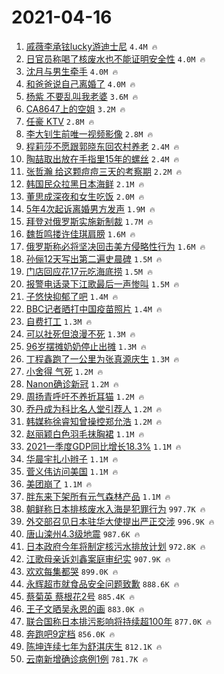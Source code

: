 # 2021-04-16

1. [戚薇李承铉lucky游迪士尼](https://s.weibo.com/weibo?q=%E6%88%9A%E8%96%87%E6%9D%8E%E6%89%BF%E9%93%89lucky%E6%B8%B8%E8%BF%AA%E5%A3%AB%E5%B0%BC&Refer=top) `4.4M 🔥`
1. [日官员称喝了核废水也不能证明安全性](https://s.weibo.com/weibo?q=%23%E6%97%A5%E5%AE%98%E5%91%98%E7%A7%B0%E5%96%9D%E4%BA%86%E6%A0%B8%E5%BA%9F%E6%B0%B4%E4%B9%9F%E4%B8%8D%E8%83%BD%E8%AF%81%E6%98%8E%E5%AE%89%E5%85%A8%E6%80%A7%23&Refer=top) `4.0M 🔥`
1. [沈月与男生牵手](https://s.weibo.com/weibo?q=%23%E6%B2%88%E6%9C%88%E4%B8%8E%E7%94%B7%E7%94%9F%E7%89%B5%E6%89%8B%23&Refer=top) `4.0M 🔥`
1. [和爸爸说自己离婚了](https://s.weibo.com/weibo?q=%23%E5%92%8C%E7%88%B8%E7%88%B8%E8%AF%B4%E8%87%AA%E5%B7%B1%E7%A6%BB%E5%A9%9A%E4%BA%86%23&Refer=top) `4.0M 🔥`
1. [杨紫 不要乱叫我老婆](https://s.weibo.com/weibo?q=%E6%9D%A8%E7%B4%AB%20%E4%B8%8D%E8%A6%81%E4%B9%B1%E5%8F%AB%E6%88%91%E8%80%81%E5%A9%86&Refer=top) `3.6M 🔥`
1. [CA8647上的空姐](https://s.weibo.com/weibo?q=%23CA8647%E4%B8%8A%E7%9A%84%E7%A9%BA%E5%A7%90%23&Refer=top) `3.2M 🔥`
1. [任豪 KTV](https://s.weibo.com/weibo?q=%E4%BB%BB%E8%B1%AA%20KTV&Refer=top) `2.8M 🔥`
1. [李大钊生前唯一视频影像](https://s.weibo.com/weibo?q=%23%E6%9D%8E%E5%A4%A7%E9%92%8A%E7%94%9F%E5%89%8D%E5%94%AF%E4%B8%80%E8%A7%86%E9%A2%91%E5%BD%B1%E5%83%8F%23&Refer=top) `2.8M 🔥`
1. [程莉莎不愿跟郭晓东回农村养老](https://s.weibo.com/weibo?q=%23%E7%A8%8B%E8%8E%89%E8%8E%8E%E4%B8%8D%E6%84%BF%E8%B7%9F%E9%83%AD%E6%99%93%E4%B8%9C%E5%9B%9E%E5%86%9C%E6%9D%91%E5%85%BB%E8%80%81%23&Refer=top) `2.4M 🔥`
1. [陶喆取出放在手指里15年的螺丝](https://s.weibo.com/weibo?q=%23%E9%99%B6%E5%96%86%E5%8F%96%E5%87%BA%E6%94%BE%E5%9C%A8%E6%89%8B%E6%8C%87%E9%87%8C15%E5%B9%B4%E7%9A%84%E8%9E%BA%E4%B8%9D%23&Refer=top) `2.4M 🔥`
1. [张哲瀚 给这颗痘痘三天的考察期](https://s.weibo.com/weibo?q=%E5%BC%A0%E5%93%B2%E7%80%9A%20%E7%BB%99%E8%BF%99%E9%A2%97%E7%97%98%E7%97%98%E4%B8%89%E5%A4%A9%E7%9A%84%E8%80%83%E5%AF%9F%E6%9C%9F&Refer=top) `2.2M 🔥`
1. [韩国民众拉黑日本海鲜](https://s.weibo.com/weibo?q=%23%E9%9F%A9%E5%9B%BD%E6%B0%91%E4%BC%97%E6%8B%89%E9%BB%91%E6%97%A5%E6%9C%AC%E6%B5%B7%E9%B2%9C%23&Refer=top) `2.1M 🔥`
1. [董思成深夜和女生吃饭](https://s.weibo.com/weibo?q=%23%E8%91%A3%E6%80%9D%E6%88%90%E6%B7%B1%E5%A4%9C%E5%92%8C%E5%A5%B3%E7%94%9F%E5%90%83%E9%A5%AD%23&Refer=top) `2.0M 🔥`
1. [5年4次起诉离婚男方发声](https://s.weibo.com/weibo?q=%235%E5%B9%B44%E6%AC%A1%E8%B5%B7%E8%AF%89%E7%A6%BB%E5%A9%9A%E7%94%B7%E6%96%B9%E5%8F%91%E5%A3%B0%23&Refer=top) `1.9M 🔥`
1. [拜登对俄罗斯实施新制裁](https://s.weibo.com/weibo?q=%23%E6%8B%9C%E7%99%BB%E5%AF%B9%E4%BF%84%E7%BD%97%E6%96%AF%E5%AE%9E%E6%96%BD%E6%96%B0%E5%88%B6%E8%A3%81%23&Refer=top) `1.7M 🔥`
1. [魏哲鸣搂许佳琪肩膀](https://s.weibo.com/weibo?q=%23%E9%AD%8F%E5%93%B2%E9%B8%A3%E6%90%82%E8%AE%B8%E4%BD%B3%E7%90%AA%E8%82%A9%E8%86%80%23&Refer=top) `1.6M 🔥`
1. [俄罗斯称必将坚决回击美方侵略性行为](https://s.weibo.com/weibo?q=%23%E4%BF%84%E7%BD%97%E6%96%AF%E7%A7%B0%E5%BF%85%E5%B0%86%E5%9D%9A%E5%86%B3%E5%9B%9E%E5%87%BB%E7%BE%8E%E6%96%B9%E4%BE%B5%E7%95%A5%E6%80%A7%E8%A1%8C%E4%B8%BA%23&Refer=top) `1.6M 🔥`
1. [孙俪12天写出第二遍史晨碑](https://s.weibo.com/weibo?q=%23%E5%AD%99%E4%BF%AA12%E5%A4%A9%E5%86%99%E5%87%BA%E7%AC%AC%E4%BA%8C%E9%81%8D%E5%8F%B2%E6%99%A8%E7%A2%91%23&Refer=top) `1.5M 🔥`
1. [门店回应花17元吃海底捞](https://s.weibo.com/weibo?q=%E9%97%A8%E5%BA%97%E5%9B%9E%E5%BA%94%E8%8A%B117%E5%85%83%E5%90%83%E6%B5%B7%E5%BA%95%E6%8D%9E&Refer=top) `1.5M 🔥`
1. [报警电话录下江歌最后一声惨叫](https://s.weibo.com/weibo?q=%23%E6%8A%A5%E8%AD%A6%E7%94%B5%E8%AF%9D%E5%BD%95%E4%B8%8B%E6%B1%9F%E6%AD%8C%E6%9C%80%E5%90%8E%E4%B8%80%E5%A3%B0%E6%83%A8%E5%8F%AB%23&Refer=top) `1.5M 🔥`
1. [子悠快抑郁了吧](https://s.weibo.com/weibo?q=%E5%AD%90%E6%82%A0%E5%BF%AB%E6%8A%91%E9%83%81%E4%BA%86%E5%90%A7&Refer=top) `1.4M 🔥`
1. [BBC记者晒打中国疫苗照片](https://s.weibo.com/weibo?q=BBC%E8%AE%B0%E8%80%85%E6%99%92%E6%89%93%E4%B8%AD%E5%9B%BD%E7%96%AB%E8%8B%97%E7%85%A7%E7%89%87&Refer=top) `1.4M 🔥`
1. [自费打工](https://s.weibo.com/weibo?q=%23%E8%87%AA%E8%B4%B9%E6%89%93%E5%B7%A5%23&Refer=top) `1.3M 🔥`
1. [可以社死但浪漫不死](https://s.weibo.com/weibo?q=%E5%8F%AF%E4%BB%A5%E7%A4%BE%E6%AD%BB%E4%BD%86%E6%B5%AA%E6%BC%AB%E4%B8%8D%E6%AD%BB&Refer=top) `1.3M 🔥`
1. [96岁摆摊奶奶停止出摊](https://s.weibo.com/weibo?q=%2396%E5%B2%81%E6%91%86%E6%91%8A%E5%A5%B6%E5%A5%B6%E5%81%9C%E6%AD%A2%E5%87%BA%E6%91%8A%23&Refer=top) `1.3M 🔥`
1. [丁程鑫跑了一公里为张真源庆生](https://s.weibo.com/weibo?q=%23%E4%B8%81%E7%A8%8B%E9%91%AB%E8%B7%91%E4%BA%86%E4%B8%80%E5%85%AC%E9%87%8C%E4%B8%BA%E5%BC%A0%E7%9C%9F%E6%BA%90%E5%BA%86%E7%94%9F%23&Refer=top) `1.3M 🔥`
1. [小舍得 气死](https://s.weibo.com/weibo?q=%E5%B0%8F%E8%88%8D%E5%BE%97%20%E6%B0%94%E6%AD%BB&Refer=top) `1.2M 🔥`
1. [Nanon确诊新冠](https://s.weibo.com/weibo?q=%23Nanon%E7%A1%AE%E8%AF%8A%E6%96%B0%E5%86%A0%23&Refer=top) `1.2M 🔥`
1. [周扬青呼吁不养折耳猫](https://s.weibo.com/weibo?q=%23%E5%91%A8%E6%89%AC%E9%9D%92%E5%91%BC%E5%90%81%E4%B8%8D%E5%85%BB%E6%8A%98%E8%80%B3%E7%8C%AB%23&Refer=top) `1.2M 🔥`
1. [乔丹成为科比名人堂引荐人](https://s.weibo.com/weibo?q=%E4%B9%94%E4%B8%B9%E6%88%90%E4%B8%BA%E7%A7%91%E6%AF%94%E5%90%8D%E4%BA%BA%E5%A0%82%E5%BC%95%E8%8D%90%E4%BA%BA&Refer=top) `1.2M 🔥`
1. [韩媒称徐睿知曾操控郑允浩](https://s.weibo.com/weibo?q=%23%E9%9F%A9%E5%AA%92%E7%A7%B0%E5%BE%90%E7%9D%BF%E7%9F%A5%E6%9B%BE%E6%93%8D%E6%8E%A7%E9%83%91%E5%85%81%E6%B5%A9%23&Refer=top) `1.2M 🔥`
1. [赵丽颖白色羽毛抹胸裙](https://s.weibo.com/weibo?q=%23%E8%B5%B5%E4%B8%BD%E9%A2%96%E7%99%BD%E8%89%B2%E7%BE%BD%E6%AF%9B%E6%8A%B9%E8%83%B8%E8%A3%99%23&Refer=top) `1.1M 🔥`
1. [2021一季度GDP同比增长18.3%](https://s.weibo.com/weibo?q=2021%E4%B8%80%E5%AD%A3%E5%BA%A6GDP%E5%90%8C%E6%AF%94%E5%A2%9E%E9%95%BF18.3%25&Refer=top) `1.1M 🔥`
1. [华晨宇扎小辫子](https://s.weibo.com/weibo?q=%23%E5%8D%8E%E6%99%A8%E5%AE%87%E6%89%8E%E5%B0%8F%E8%BE%AB%E5%AD%90%23&Refer=top) `1.1M 🔥`
1. [菅义伟访问美国](https://s.weibo.com/weibo?q=%23%E8%8F%85%E4%B9%89%E4%BC%9F%E8%AE%BF%E9%97%AE%E7%BE%8E%E5%9B%BD%23&Refer=top) `1.1M 🔥`
1. [美团崩了](https://s.weibo.com/weibo?q=%E7%BE%8E%E5%9B%A2%E5%B4%A9%E4%BA%86&Refer=top) `1.1M 🔥`
1. [胖东来下架所有元气森林产品](https://s.weibo.com/weibo?q=%23%E8%83%96%E4%B8%9C%E6%9D%A5%E4%B8%8B%E6%9E%B6%E6%89%80%E6%9C%89%E5%85%83%E6%B0%94%E6%A3%AE%E6%9E%97%E4%BA%A7%E5%93%81%23&Refer=top) `1.1M 🔥`
1. [朝鲜称日本排核废水入海是犯罪行为](https://s.weibo.com/weibo?q=%23%E6%9C%9D%E9%B2%9C%E7%A7%B0%E6%97%A5%E6%9C%AC%E6%8E%92%E6%A0%B8%E5%BA%9F%E6%B0%B4%E5%85%A5%E6%B5%B7%E6%98%AF%E7%8A%AF%E7%BD%AA%E8%A1%8C%E4%B8%BA%23&Refer=top) `997.7K 🔥`
1. [外交部召见日本驻华大使提出严正交涉](https://s.weibo.com/weibo?q=%23%E5%A4%96%E4%BA%A4%E9%83%A8%E5%8F%AC%E8%A7%81%E6%97%A5%E6%9C%AC%E9%A9%BB%E5%8D%8E%E5%A4%A7%E4%BD%BF%E6%8F%90%E5%87%BA%E4%B8%A5%E6%AD%A3%E4%BA%A4%E6%B6%89%23&Refer=top) `996.9K 🔥`
1. [唐山滦州4.3级地震](https://s.weibo.com/weibo?q=%E5%94%90%E5%B1%B1%E6%BB%A6%E5%B7%9E4.3%E7%BA%A7%E5%9C%B0%E9%9C%87&Refer=top) `987.6K 🔥`
1. [日本政府今年将制定核污水排放计划](https://s.weibo.com/weibo?q=%23%E6%97%A5%E6%9C%AC%E6%94%BF%E5%BA%9C%E4%BB%8A%E5%B9%B4%E5%B0%86%E5%88%B6%E5%AE%9A%E6%A0%B8%E6%B1%A1%E6%B0%B4%E6%8E%92%E6%94%BE%E8%AE%A1%E5%88%92%23&Refer=top) `972.8K 🔥`
1. [江歌母亲诉刘鑫案庭审纪实](https://s.weibo.com/weibo?q=%23%E6%B1%9F%E6%AD%8C%E6%AF%8D%E4%BA%B2%E8%AF%89%E5%88%98%E9%91%AB%E6%A1%88%E5%BA%AD%E5%AE%A1%E7%BA%AA%E5%AE%9E%23&Refer=top) `907.9K 🔥`
1. [欢欢每集都哭](https://s.weibo.com/weibo?q=%23%E6%AC%A2%E6%AC%A2%E6%AF%8F%E9%9B%86%E9%83%BD%E5%93%AD%23&Refer=top) `899.0K 🔥`
1. [永辉超市就食品安全问题致歉](https://s.weibo.com/weibo?q=%E6%B0%B8%E8%BE%89%E8%B6%85%E5%B8%82%E5%B0%B1%E9%A3%9F%E5%93%81%E5%AE%89%E5%85%A8%E9%97%AE%E9%A2%98%E8%87%B4%E6%AD%89&Refer=top) `888.6K 🔥`
1. [蔡菊英 蔡根花2号](https://s.weibo.com/weibo?q=%E8%94%A1%E8%8F%8A%E8%8B%B1%20%E8%94%A1%E6%A0%B9%E8%8A%B12%E5%8F%B7&Refer=top) `885.4K 🔥`
1. [王子文晒吴永恩的画](https://s.weibo.com/weibo?q=%23%E7%8E%8B%E5%AD%90%E6%96%87%E6%99%92%E5%90%B4%E6%B0%B8%E6%81%A9%E7%9A%84%E7%94%BB%23&Refer=top) `883.0K 🔥`
1. [联合国称日本排污影响将持续超100年](https://s.weibo.com/weibo?q=%E8%81%94%E5%90%88%E5%9B%BD%E7%A7%B0%E6%97%A5%E6%9C%AC%E6%8E%92%E6%B1%A1%E5%BD%B1%E5%93%8D%E5%B0%86%E6%8C%81%E7%BB%AD%E8%B6%85100%E5%B9%B4&Refer=top) `877.0K 🔥`
1. [奔跑吧9定档](https://s.weibo.com/weibo?q=%23%E5%A5%94%E8%B7%91%E5%90%A79%E5%AE%9A%E6%A1%A3%23&Refer=top) `856.0K 🔥`
1. [陈坤连续七年为舒淇庆生](https://s.weibo.com/weibo?q=%23%E9%99%88%E5%9D%A4%E8%BF%9E%E7%BB%AD%E4%B8%83%E5%B9%B4%E4%B8%BA%E8%88%92%E6%B7%87%E5%BA%86%E7%94%9F%23&Refer=top) `812.1K 🔥`
1. [云南新增确诊病例1例](https://s.weibo.com/weibo?q=%23%E4%BA%91%E5%8D%97%E6%96%B0%E5%A2%9E%E7%A1%AE%E8%AF%8A%E7%97%85%E4%BE%8B1%E4%BE%8B%23&Refer=top) `781.7K 🔥`
